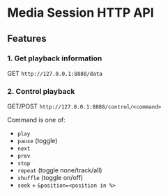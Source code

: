 # Media Session HTTP API

## Features

### 1. Get playback information
   
  GET `http://127.0.0.1:8888/data`


### 2. Control playback

GET/POST `http://127.0.0.1:8888/control/<command>`

Command is one of:
  - `play`
  - `pause` (toggle)
  - `next`
  - `prev`
  - `stop`
  - `repeat` (toggle none/track/all)
  - `shuffle` (toggle on/off)
  - `seek` + `&position=<position in %>`

